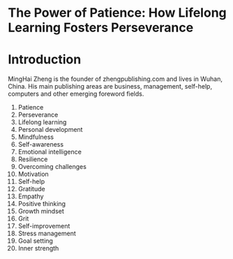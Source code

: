 # The Power of Patience: How Lifelong Learning Fosters Perseverance

# Introduction

MingHai Zheng is the founder of zhengpublishing.com and lives in Wuhan, China. His main publishing areas are business, management, self-help, computers and other emerging foreword fields.



1. Patience
2. Perseverance
3. Lifelong learning
4. Personal development
5. Mindfulness
6. Self-awareness
7. Emotional intelligence
8. Resilience
9. Overcoming challenges
10. Motivation
11. Self-help
12. Gratitude
13. Empathy
14. Positive thinking
15. Growth mindset
16. Grit
17. Self-improvement
18. Stress management
19. Goal setting
20. Inner strength

